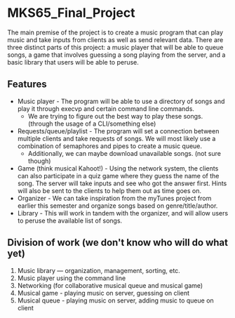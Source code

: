 # MKS65_Final_Project

The main premise of the project is to create a music program that can play music and take inputs from clients as well as send relevant data. There are three distinct parts of this project: a music player that will be able to queue songs, a game that involves guessing a song playing from the server, and a basic library that users will be able to peruse.

## Features
  * Music player - The program will be able to use a directory of songs and play it through execvp and certain command line commands.
      - We are trying to figure out the best way to play these songs. (through the usage of a CLI/something else)
  * Requests/queue/playlist - The program will set a connection between multiple clients and take requests of songs. We will most likely use a combination of semaphores and pipes to create a music queue.
      - Additionally, we can maybe download unavailable songs. (not sure though)
  * Game (think musical Kahoot!) - Using the network system, the clients can also participate in a quiz game where they guess the name of the song. The server will take inputs and see who got the answer first. Hints will also be sent to the clients to help them out as time goes on.
  * Organizer - We can take inspiration from the myTunes project from earlier this semester and organize songs based on genre/title/author.
  * Library - This will work in tandem with the organizer, and will allow users to peruse the available list of songs.

## Division of work (we don't know who will do what yet)
  1. Music library — organization, management, sorting, etc.
  2. Music player using the command line
  3. Networking (for collaborative musical queue and musical game)
  4. Musical game - playing music on server, guessing on client
  5. Musical queue - playing music on server, adding music to queue on client
